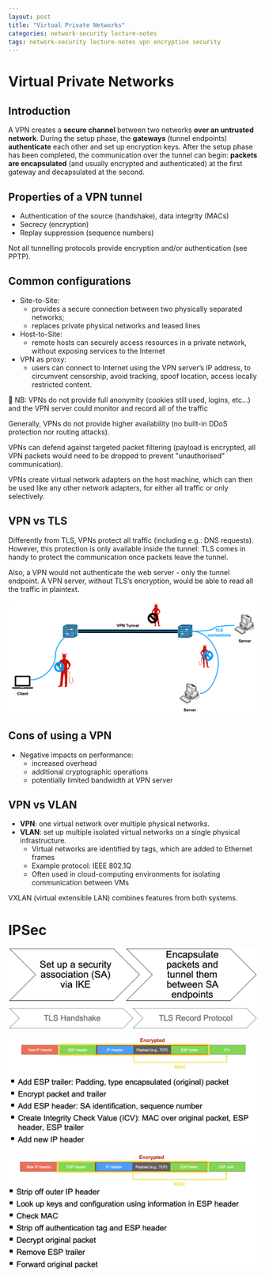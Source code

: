 ```yaml
---
layout: post
title: "Virtual Private Networks"
categories: network-security lecture-notes
tags: network-security lecture-notes vpn encryption security 
---
```


# Virtual Private Networks

## Introduction

A VPN creates a **secure channel** between two networks **over an untrusted network**. During the setup phase, the **gateways** (tunnel endpoints) **authenticate** each other and set up encryption
keys. After the setup phase has been completed, the communication over the tunnel can begin: **packets are encapsulated** (and usually encrypted and authenticated) at the first gateway and
decapsulated at the second.

## Properties of a VPN tunnel

- Authentication of the source (handshake), data integrity (MACs)
- Secrecy (encryption)
- Replay suppression (sequence numbers)

Not all tunnelling protocols provide encryption and/or authentication (see PPTP).

## Common configurations

- Site-to-Site:
  - provides a secure connection between two physically separated networks;
  - replaces private physical networks and leased lines
- Host-to-Site:
  - remote hosts can securely access resources in a private network, without exposing services to the Internet
- VPN as proxy:
  - users can connect to Internet using the VPN server’s IP address, to circumvent censorship, avoid tracking, spoof location, access locally restricted content.

<aside>
🚫 NB: VPNs do not provide full anonymity (cookies still used, logins, etc...) and the VPN server could monitor and record all of the traffic

</aside>

Generally, VPNs do not provide higher availability (no built-in DDoS protection nor routing attacks).

VPNs can defend against targeted packet filtering (payload is encrypted, all VPN packets would need to be dropped to prevent "unauthorised" communication).

VPNs create virtual network adapters on the host machine, which can then be used like any other network adapters, for either all traffic or only selectively.

## VPN vs TLS

Differently from TLS, VPNs protect all traffic (including e.g.: DNS requests). However, this protection is only available inside the tunnel: TLS comes in handy to protect the communication once
packets leave the tunnel.

Also, a VPN would not authenticate the web server - only the tunnel endpoint. A VPN server, without TLS’s encryption, would be able to read all the traffic in plaintext.

![Screenshot 2023-01-09 at 11.42.56.png](/assets/images/Anonymous/Screenshot_2023-01-09_at_11.42.56.png)

## Cons of using a VPN

- Negative impacts on performance:
  - increased overhead
  - additional cryptographic operations
  - potentially limited bandwidth at VPN server

## VPN vs VLAN

- **VPN**: one virtual network over multiple physical networks.
- **VLAN**: set up multiple isolated virtual networks on a single physical infrastructure.
  - Virtual networks are identified by tags, which are added to Ethernet frames
  - Example protocol: IEEE 802.1Q
  - Often used in cloud-computing environments for isolating communication between VMs

VXLAN (virtual extensible LAN) combines features from both systems.

# IPSec

![Screenshot 2023-01-09 at 12.14.49.png](/assets/images/Anonymous/Screenshot_2023-01-09_at_12.14.49.png)

![Screenshot 2023-01-09 at 12.37.33.png](/assets/images/Anonymous/Screenshot_2023-01-09_at_12.37.33.png)

![Screenshot 2023-01-09 at 12.37.54.png](/assets/images/Anonymous/Screenshot_2023-01-09_at_12.37.54.png)
